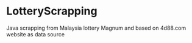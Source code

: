 # LotteryScrapping
Java scrapping from Malaysia lottery Magnum and based on 4d88.com website as data source
